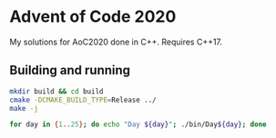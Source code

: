 # Advent of Code 2020
My solutions for AoC2020 done in C++. Requires C++17.

## Building and running

```bash
mkdir build && cd build
cmake -DCMAKE_BUILD_TYPE=Release ../
make -j
```

```bash
for day in {1..25}; do echo "Day ${day}"; ./bin/Day${day}; done
```
